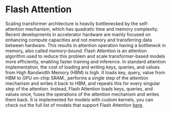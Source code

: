 # Flash Attention

Scaling transformer architecture is heavily bottlenecked by the self-attention mechanism, which has quadratic time and memory complexity. Recent developments in accelerator hardware are mainly focused on enhancing compute capacities and not memory and transferring data between hardware. This results in attention operation having a bottleneck in memory, also called _memory-bound_. Flash Attention is an attention algorithm used to reduce this problem and scale transformer-based models more efficiently, enabling faster training and inference. 
In standard attention implementation, the cost of loading and writing keys, queries, and values from High Bandwidth Memory (HBM) is high. It loads key, query, value from HBM to GPU on-chip SRAM., performs a single step of the attention mechanism and writes it back to HBM, and repeats this for every singular step of the attention. Instead, Flash Attention loads keys, queries, and values once, fuses the operations of the attention mechanism and writes them back. 
It is implemented for models with custom kernels, you can check out the full list of models that support Flash Attention [here](https://github.com/huggingface/text-generation-inference/tree/main/server/text_generation_server/models). 


